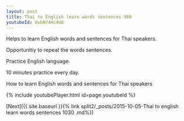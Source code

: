 ```yaml
---
layout: post
title: Thai to English learn words sentences 980 
youtubeId: dvbN74Hc4U8
---
```

 
 
Helps to learn English words and sentences for Thai speakers.

Opportunitiy to repeat the words sentences. 

Practice English language. 
 
10 minutes practice every day. 
 
How to learn English words and sentences for Thai speakers 
 
{% include youtubePlayer.html id=page.youtubeId %}
 
 
[Next]({{ site.baseurl }}{% link  split2/_posts/2015-10-05-Thai to english learn words sentences 1030 .md%})
 
